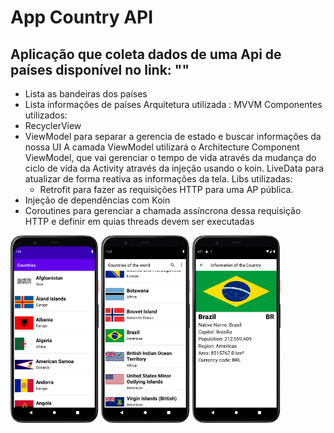 # App Country API
## Aplicação que coleta dados de uma Api de países disponível no link: ""
* Lista as bandeiras dos países
* Lista informações de países
Arquitetura utilizada : MVVM
Componentes utilizados:   
* RecyclerView
* ViewModel para separar  a gerencia de estado e buscar informaçôes  da nossa UI
  A camada  ViewModel utilizará  o Architecture Component ViewModel, que vai gerenciar o tempo de vida
  através da mudança do ciclo de vida da Activity através da injeção usando o koin.
  LiveData para atualizar de forma reativa as informações da tela.
  Libs utilizadas:
    * Retrofit para fazer as  requisições HTTP  para uma AP pública.
* Injeção de dependências com Koin
* Coroutines para gerenciar a chamada assíncrona dessa  requisição HTTP e definir
  em quias threads devem ser executadas
  
<img src="img.png" widt="200" height="300"> <img src="img_2.png" widt="200" height="300"> <img src="image_3.png" widt="200" height="300">
